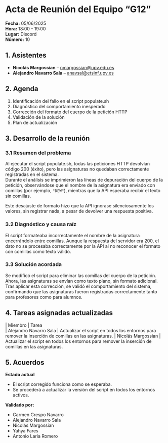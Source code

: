 # Acta de Reunión del Equipo “G12”

**Fecha:** 05/06/2025  
**Hora:** 18:00 - 19:00  
**Lugar:** Discord  
**Número:** 10  

## 1. Asistentes 
- **Nicolás Margossian** – nmargossian@upv.edu.es
- **Alejandro Navarro Sala** – anavsal@etsinf.upv.es

## 2. Agenda
1. Identificación del fallo en el script populate.sh  
2. Diagnóstico del comportamiento inesperado  
3. Corrección del formato del cuerpo de la petición HTTP  
4. Validación de la solución  
5. Plan de actualización  

## 3. Desarrollo de la reunión

### 3.1 Resumen del problema  
Al ejecutar el script populate.sh, todas las peticiones HTTP devolvían código 200 (éxito), pero las asignaturas no quedaban correctamente registradas en el sistema.  
Durante el análisis se imprimieron las líneas de depuración del cuerpo de la petición, observándose que el nombre de la asignatura era enviado con comillas (por ejemplo, `"DEW"`), mientras que la API esperaba recibir el texto sin comillas.

Este desajuste de formato hizo que la API ignorase silenciosamente los valores, sin registrar nada, a pesar de devolver una respuesta positiva.

### 3.2 Diagnóstico y causa raíz  
El script formateaba incorrectamente el nombre de la asignatura encerrándolo entre comillas. Aunque la respuesta del servidor era 200, el dato no se procesaba correctamente por la API al no reconocer el formato con comillas como texto válido.

### 3.3 Solución acordada  
Se modificó el script para eliminar las comillas del cuerpo de la petición. Ahora, las asignaturas se envían como texto plano, sin formato adicional.  
Tras aplicar esta corrección, se validó el comportamiento del sistema, confirmando que las asignaturas fueron registradas correctamente tanto para profesores como para alumnos.

## 4. Tareas asignadas actualizadas
| Miembro                  | Tarea    
| Alejandro Navarro Sala   | Actualizar el script en todos los entornos para remover la inserción de comillas en las asignaturas.
| Nicolás Margossian       | Actualizar el script en todos los entornos para remover la inserción de comillas en las asignaturas.
  

## 5. Acuerdos  

**Estado actual**  
- El script corregido funciona como se esperaba.  
- Se procederá a actualizar la versión del script en todos los entornos activos.  

**Validado por:**  
- Carmen Crespo Navarro  
- Alejandro Navarro Sala  
- Nicolás Margossian  
- Yahya Fares  
- Antonio Laria Romero
